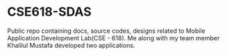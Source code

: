 # CSE618-SDAS
Public repo containing docs, source codes, designs related to Mobile Application Development Lab(CSE - 618). Me along with my team member Khalilul Mustafa developed two applications.
